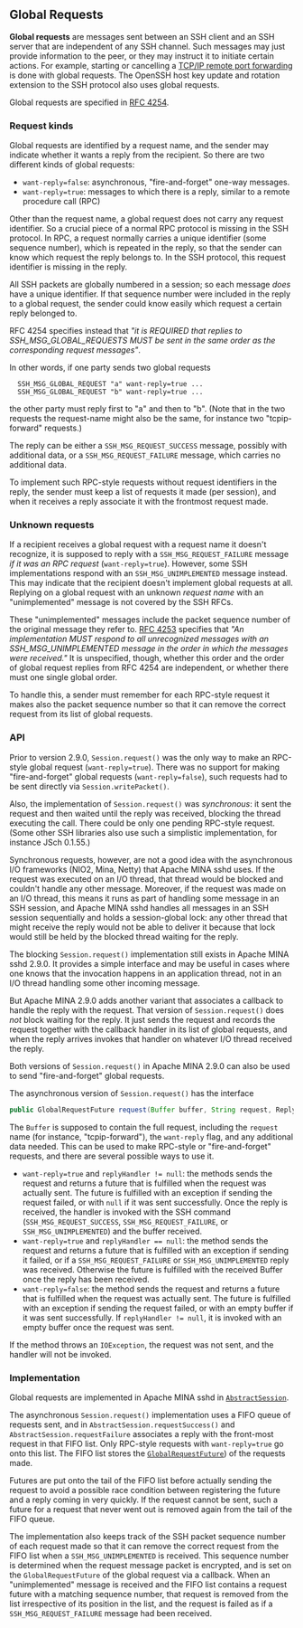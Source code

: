 ## Global Requests

**Global requests** are messages sent between an SSH client and an SSH server
that are independent of any SSH channel. Such messages may just provide information
to the peer, or they may instruct it to initiate certain actions. For example,
starting or cancelling a [TCP/IP remote port forwarding](./tcpip-forwarding.md) is
done with global requests. The OpenSSH host key update and rotation extension to
the SSH protocol also uses global requests.

Global requests are specified in [RFC 4254](https://tools.ietf.org/html/rfc4254#section-4).

### Request kinds

Global requests are identified by a request name, and the sender may indicate whether
it wants a reply from the recipient. So there are two different kinds of global requests:

* `want-reply=false`: asynchronous, "fire-and-forget" one-way messages.
* `want-reply=true`: messages to which there is a reply, similar to a remote procedure call (RPC)

Other than the request name, a global request does not carry any request identifier. So
a crucial piece of a normal RPC protocol is missing in the SSH protocol. In RPC, a request
normally carries a unique identifier (some sequence number), which is repeated in the reply,
so that the sender can know which request the reply belongs to. In the SSH protocol, this
request identifier is missing in the reply.

All SSH packets are globally numbered in a session; so each message *does* have a unique
identifier. If that sequence number were included in the reply to a global request, the
sender could know easily which request a certain reply belonged to.

RFC 4254 specifies instead that *"it is REQUIRED that replies to SSH_MSG_GLOBAL_REQUESTS
MUST be sent in the same order as the corresponding request messages"*.

In other words, if one party sends two global requests

```
  SSH_MSG_GLOBAL_REQUEST "a" want-reply=true ...
  SSH_MSG_GLOBAL_REQUEST "b" want-reply=true ...
```

the other party must reply first to "a" and then to "b". (Note that in the two requests
the request-name might also be the same, for instance two "tcpip-forward" requests.)

The reply can be either a `SSH_MSG_REQUEST_SUCCESS` message, possibly with additional data,
or a `SSH_MSG_REQUEST_FAILURE` message, which carries no additional data.

To implement such RPC-style requests without request identifiers in the reply, the sender
must keep a list of requests it made (per session), and when it receives a reply associate
it with the frontmost request made.

### Unknown requests

If a recipient receives a global request with a request name it doesn't recognize, it
is supposed to reply with a `SSH_MSG_REQUEST_FAILURE` message *if it was an RPC request*
(`want-reply=true`). However, some SSH implementations respond with an `SSH_MSG_UNIMPLEMENTED`
message instead. This may indicate that the recipient doesn't implement global requests
at all. Replying on a global request with an unknown *request name* with an "unimplemented"
message is not covered by the SSH RFCs.

These "unimplemented" messages include the packet sequence number of the original
message they refer to. [RFC 4253](https://tools.ietf.org/html/rfc4253#section-11.4)
specifies that *"An implementation MUST respond to all unrecognized messages with an
SSH_MSG_UNIMPLEMENTED message in the order in which the messages were received."*
It is unspecified, though, whether this order and the order of global request replies
from RFC 4254 are independent, or whether there must one single global order.

To handle this, a sender must remember for each RPC-style request it makes also the
packet sequence number so that it can remove the correct request from its list of
global requests.

### API

Prior to version 2.9.0, `Session.request()` was the only way to make an RPC-style global
request (`want-reply=true`). There was no support for making "fire-and-forget" global
requests (`want-reply=false`), such requests had to be sent directly via `Session.writePacket()`.

Also, the implementation of `Session.request()` was *synchronous*: it sent the request
and then waited until the reply was received, blocking the thread executing the call.
There could be only one pending RPC-style request. (Some other SSH libraries also use
such a simplistic implementation, for instance JSch 0.1.55.)

Synchronous requests, however, are not a good idea with the asynchronous I/O frameworks
(NIO2, Mina, Netty) that Apache MINA sshd uses. If the request was executed on an I/O
thread, that thread would be blocked and couldn't handle any other message. Moreover,
if the request was made on an I/O thread, this means it runs as part of handling some
message in an SSH session, and Apache MINA sshd handles all messages in an SSH session
sequentially and holds a session-global lock: any other thread that might receive the
reply would not be able to deliver it because that lock would still be held by the
blocked thread waiting for the reply.

The blocking `Session.request()` implementation still exists in Apache MINA sshd 2.9.0. It
provides a simple interface and may be useful in cases where one knows that the invocation
happens in an application thread, not in an I/O thread handling some other incoming message.

But Apache MINA 2.9.0 adds another variant that associates a callback to handle the reply
with the request. That version of `Session.request()` does *not* block waiting for the reply.
It just sends the request and records the request together with the callback handler in
its list of global requests, and when the reply arrives invokes that handler on whatever
I/O thread received the reply.

Both versions of `Session.request()` in Apache MINA 2.9.0 can also be used to send
"fire-and-forget" global requests.

The asynchronous version of `Session.request()` has the interface

```java
public GlobalRequestFuture request(Buffer buffer, String request, ReplyHandler replyHandler) throws IOException;
```

The `Buffer` is supposed to contain the full request, including the `request` name (for
instance, "tcpip-forward"), the `want-reply` flag, and any additional data needed. This
can be used to make RPC-style or "fire-and-forget" requests, and there are several possible
ways to use it.

* `want-reply=true` and `replyHandler != null`: the methods sends the request and returns a
  future that is fulfilled when the request was actually sent. The future is fulfilled with
  an exception if sending the request failed, or with `null` if it was sent successfully.
  Once the reply is received, the handler is invoked with the SSH command (`SSH_MSG_REQUEST_SUCCESS`,
  `SSH_MSG_REQUEST_FAILURE`, or `SSH_MSG_UNIMPLEMENTED`) and the buffer received.
* `want-reply=true` and `replyHandler == null`: the method sends the request and returns a
  future that is fulfilled with an exception if sending it failed, or if a `SSH_MSG_REQUEST_FAILURE`
  or `SSH_MSG_UNIMPLEMENTED` reply was received. Otherwise the future is fulfilled with the received
  Buffer once the reply has been received.
* `want-reply=false`: the method sends the request and returns a future that is fulfilled when
  the request was actually sent. The future is fulfilled with an exception if sending the request
  failed, or with an empty buffer if it was sent successfully. If `replyHandler != null`, it is
  invoked with an empty buffer once the request was sent.
  
If the method throws an `IOException`, the request was not sent, and the handler will not be
invoked.

### Implementation

Global requests are implemented in Apache MINA sshd in [`AbstractSession`](../../sshd-core/src/main/java/org/apache/sshd/common/session/helpers/AbstractSession.java).

The asynchronous `Session.request()` implementation uses a FIFO queue of requests sent, and in
`AbstractSession.requestSuccess()` and `AbstractSession.requestFailure` associates a reply with the
front-most request in that FIFO list. Only RPC-style requests with `want-reply=true` go onto this
list. The FIFO list stores the [`GlobalRequestFuture`](../../sshd-core/src/main/java/org/apache/sshd/common/future/GlobalRequestFuture.java))
of the requests made.

Futures are put onto the tail of the FIFO list before actually sending the request to avoid
a possible race condition between registering the future and a reply coming in very quickly.
If the request cannot be sent, such a future for a request that never went out is removed
again from the tail of the FIFO queue.

The implementation also keeps track of the SSH packet sequence number of each request made
so that it can remove the correct request from the FIFO list when a `SSH_MSG_UNIMPLEMENTED` is
received. This sequence number is determined when the request message packet is encrypted,
and is set on the `GlobalRequestFuture` of the global request via a callback. When an
"unimplemented" message is received and the FIFO list contains a request future with a
matching sequence number, that request is removed from the list irrespective of its
position in the list, and the request is failed as if a `SSH_MSG_REQUEST_FAILURE` message
had been received.
